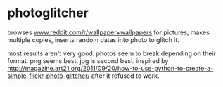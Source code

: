 # photoglitcher

browses www.reddit.com/r/wallpaper+wallpapers for pictures, makes multiple copies, inserts random datas into photo to glitch it.

most results aren't very good. photos seem to break depending on their format. png seems best, jpg is second best.
inspired by http://magazine.art21.org/2011/09/20/how-to-use-python-to-create-a-simple-flickr-photo-glitcher/ after it refused to work.
